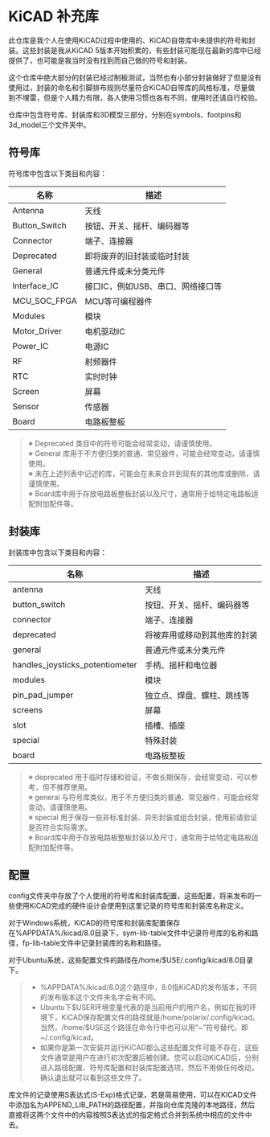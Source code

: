 # KiCAD 补充库

此仓库是我个人在使用KiCAD过程中使用的、KiCAD自带库中未提供的符号和封装。这些封装是我从KiCAD 5版本开始积累的，有些封装可能现在最新的库中已经提供了，也可能是我当时没有找到而自己做的符号和封装。    

这个仓库中绝大部分的封装已经过制板测试，当然也有小部分封装做好了但是没有使用过，封装的命名和引脚排布规则尽量符合KiCAD自带库的风格标准，尽量做到不埋雷，但是个人精力有限，各人使用习惯也各有不同，使用时还请自行校验。    

仓库中包含符号库、封装库和3D模型三部分，分别在symbols、footpins和3d_model三个文件夹中。

## 符号库

符号库中包含以下类目和内容：

|名称|描述|
|-|-|
|Antenna|天线|
|Button_Switch|按钮、开关、摇杆、编码器等|
|Connector|端子、连接器|
|Deprecated|即将废弃的旧封装或临时封装|
|General|普通元件或未分类元件|
|Interface_IC|接口IC，例如USB、串口、网络接口等|
|MCU_SOC_FPGA|MCU等可编程器件|
|Modules|模块|
|Motor_Driver|电机驱动IC|
|Power_IC|电源IC|
|RF|射频器件|
|RTC|实时时钟|
|Screen|屏幕|
|Sensor|传感器|
|Board|电路板整板|
> ※ Deprecated 类目中的符号可能会经常变动，请谨慎使用。    
> ※ General 库用于不方便归类的普通、常见器件，可能会经常变动，请谨慎使用。    
> ※ 未在上述列表中记述的库，可能会在未来合并到现有的其他库或删除，请谨慎使用。    
> ※ Board库中用于存放电路板整板封装以及尺寸，通常用于给特定电路板适配附加配件等。    

## 封装库

封装库中包含以下类目和内容：

|名称|描述|
| -|-|
|antenna|天线|
|button_switch|按钮、开关、摇杆、编码器等|
|connector|端子、连接器|
|deprecated|将被弃用或移动到其他库的封装|
|general|普通元件或未分类元件|
|handles_joysticks_potentiometer|手柄、摇杆和电位器|
|modules|模块|
|pin_pad_jumper|独立点、焊盘、螺柱、跳线等|
|screens|屏幕|
|slot|插槽、插座|
|special|特殊封装|
|board|电路板整板|
> ※ deprecated 用于临时存储和验证，不做长期保存，会经常变动，可以参考，但不推荐使用。    
> ※ general 与符号库类似，用于不方便归类的普通、常见器件，可能会经常变动，请谨慎使用。    
> ※ special 用于保存一些非标准封装、异形封装或组合封装，使用前请验证是否符合实际需求。    
> ※ Board库中用于存放电路板整板封装以及尺寸，通常用于给特定电路板适配附加配件等。    

## 配置

config文件夹中存放了个人使用的符号库和封装库配置，这些配置，将来发布的一些使用KiCAD完成的硬件设计会使用到这里记录的符号库和封装库名称定义。

对于Windows系统，KiCAD的符号库和封装库配置保存在%APPDATA%/kicad/8.0目录下，sym-lib-table文件中记录符号库的名称和路径，fp-lib-table文件中记录封装库的名称和路径。

对于Ubuntu系统，这些配置文件的路径在/home/\$USE/.config/kicad/8.0目录下。

> - %APPDATA%/kicad/8.0这个路径中，8.0指KiCAD的发布版本，不同的发布版本这个文件夹名字会有不同。
> - Ubuntu下\$USER环境变量代表的是当前用户的用户名，例如在我的环境下，KiCAD保存配置文件的路径就是/home/polarix/.config/kicad。当然，/home/\$USE这个路径在命令行中也可以用“~”符号替代，即~/.config/kicad。
> - 如果你是第一次安装并运行KiCAD那么这些配置文件可能不存在，这些文件通常是用户在进行初次配置后被创建。您可以启动KiCAD后，分别进入路径配置、符号库配置和封装库配置选项，然后不用做任何改动，确认退出就可以看到这些文件了。

库文件的记录使用S表达式(S-Exp)格式记录，若是简易使用，可以在KICAD文件中添加名为APPEND_LIB_PATH的路径配置，并指向仓库克隆的本地路径，然后直接将这两个文件中的内容按照S表达式的指定格式合并到系统中相应的文件中去。
